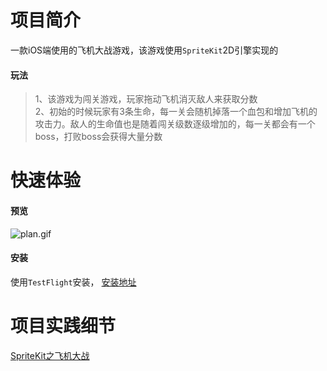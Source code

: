 # 项目简介
一款iOS端使用的飞机大战游戏，该游戏使用`SpriteKit`2D引擎实现的
#### 玩法
>1、该游戏为闯关游戏，玩家拖动飞机消灭敌人来获取分数<br>
>2、初始的时候玩家有3条生命，每一关会随机掉落一个血包和增加飞机的攻击力。敌人的生命值也是随着闯关级数逐级增加的，每一关都会有一个boss，打败boss会获得大量分数

# 快速体验
#### 预览
![plan.gif](https://p3-juejin.byteimg.com/tos-cn-i-k3u1fbpfcp/4d09cd9e4d5c4f8980ec72056cffcb37~tplv-k3u1fbpfcp-watermark.image?)
#### 安装
使用`TestFlight`安装， [安装地址](https://testflight.apple.com/join/YCDnN47f)

# 项目实践细节
[SpriteKit之飞机大战](https://juejin.cn/editor/drafts/7081137368295538701)
